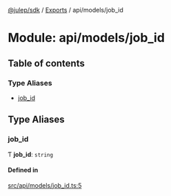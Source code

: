 [@julep/sdk](../README.md) / [Exports](../modules.md) / api/models/job\_id

# Module: api/models/job\_id

## Table of contents

### Type Aliases

- [job\_id](api_models_job_id.md#job_id)

## Type Aliases

### job\_id

Ƭ **job\_id**: `string`

#### Defined in

[src/api/models/job_id.ts:5](https://github.com/julep-ai/julep/blob/035e7f91b35da5c19151875490e535b6923a07fe/sdks/ts/src/api/models/job_id.ts#L5)
